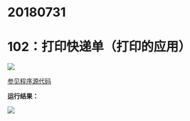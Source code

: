 # 20180731

# 102：打印快递单（打印的应用）

<img src="http://image.renkaigis.com/keepcoding/2018073101.png">

<a href="https://github.com/renkaigis/KeepCoding/tree/master/2018/07/31" target="_blank">参见程序源代码</a>

**运行结果：**

<img src="http://image.renkaigis.com/keepcoding/2018073102.png">

